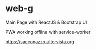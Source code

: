 # web-g
 Main Page with ReactJS & Bootstrap UI
 
 PWA working offline with service-worker

https://sacconazzo.altervista.org

